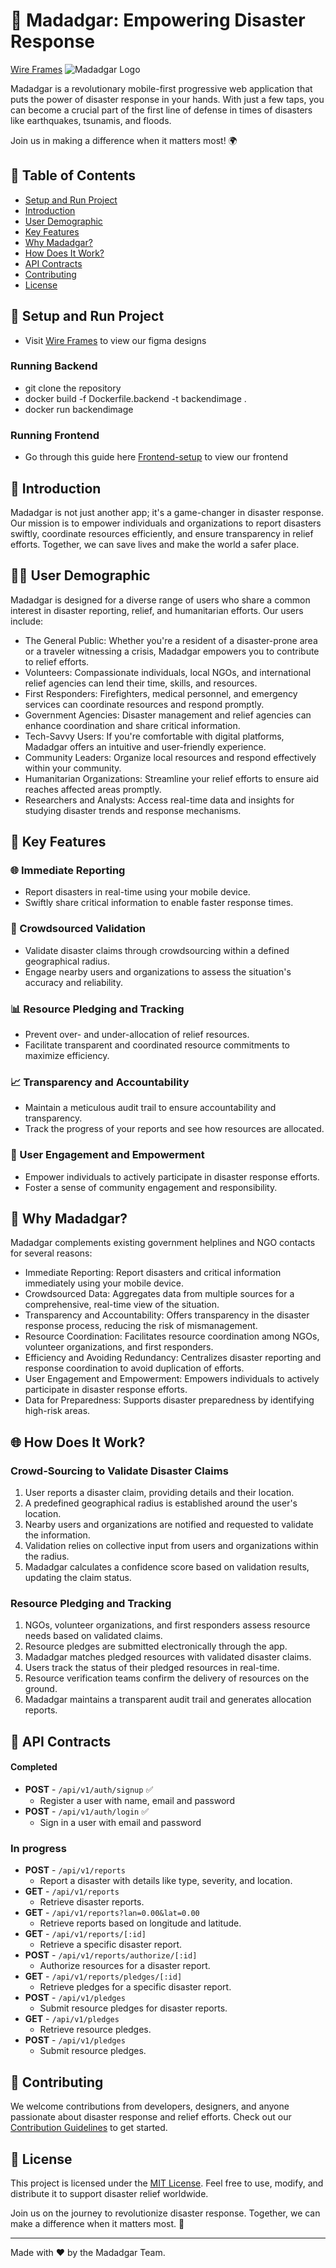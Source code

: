 # 🚀 Madadgar: Empowering Disaster Response


[Wire Frames](https://www.figma.com/file/vEia4g9lEtuCwus9bboVys/MADADGAR-WIREFRAMES?type=design&node-id=151%3A0&mode=design&t=GYxbACcWXHna4CgQ-1)
![Madadgar Logo](insert_logo_url_here)

Madadgar is a revolutionary mobile-first progressive web application that puts the power of disaster response in your hands. With just a few taps, you can become a crucial part of the first line of defense in times of disasters like earthquakes, tsunamis, and floods. 

Join us in making a difference when it matters most! 🌍

## 📖 Table of Contents
- [Setup and Run Project](#setup-and-run-project)
- [Introduction](#introduction)
- [User Demographic](#user-demographic)
- [Key Features](#key-features)
- [Why Madadgar?](#why-madadgar)
- [How Does It Work?](#how-does-it-work)
- [API Contracts](#api-contracts)
- [Contributing](#contributing)
- [License](#license)

## 🌟 Setup and Run Project

- Visit [Wire Frames](https://www.figma.com/file/vEia4g9lEtuCwus9bboVys/MADADGAR-WIREFRAMES?type=design&node-id=151%3A0&mode=design&t=GYxbACcWXHna4CgQ-1) to view our figma designs
  
### Running Backend
- git clone the repository
- docker build -f Dockerfile.backend -t backendimage . 
- docker run backendimage

### Running Frontend
- Go through this guide here [Frontend-setup](https://github.com/HackStackPakistan/hspk-23-madadgar/blob/main/frontend/README.md) to view our frontend

## 🌟 Introduction

Madadgar is not just another app; it's a game-changer in disaster response. Our mission is to empower individuals and organizations to report disasters swiftly, coordinate resources efficiently, and ensure transparency in relief efforts. Together, we can save lives and make the world a safer place.

## 🙋‍♂️ User Demographic

Madadgar is designed for a diverse range of users who share a common interest in disaster reporting, relief, and humanitarian efforts. Our users include:

- The General Public: Whether you're a resident of a disaster-prone area or a traveler witnessing a crisis, Madadgar empowers you to contribute to relief efforts.
- Volunteers: Compassionate individuals, local NGOs, and international relief agencies can lend their time, skills, and resources.
- First Responders: Firefighters, medical personnel, and emergency services can coordinate resources and respond promptly.
- Government Agencies: Disaster management and relief agencies can enhance coordination and share critical information.
- Tech-Savvy Users: If you're comfortable with digital platforms, Madadgar offers an intuitive and user-friendly experience.
- Community Leaders: Organize local resources and respond effectively within your community.
- Humanitarian Organizations: Streamline your relief efforts to ensure aid reaches affected areas promptly.
- Researchers and Analysts: Access real-time data and insights for studying disaster trends and response mechanisms.

## 🔑 Key Features

### 🌐 Immediate Reporting
- Report disasters in real-time using your mobile device.
- Swiftly share critical information to enable faster response times.

### 🤝 Crowdsourced Validation
- Validate disaster claims through crowdsourcing within a defined geographical radius.
- Engage nearby users and organizations to assess the situation's accuracy and reliability.

### 📊 Resource Pledging and Tracking
- Prevent over- and under-allocation of relief resources.
- Facilitate transparent and coordinated resource commitments to maximize efficiency.

### 📈 Transparency and Accountability
- Maintain a meticulous audit trail to ensure accountability and transparency.
- Track the progress of your reports and see how resources are allocated.
### 🌟 User Engagement and Empowerment
- Empower individuals to actively participate in disaster response efforts.
- Foster a sense of community engagement and responsibility.

## 🤔 Why Madadgar?

Madadgar complements existing government helplines and NGO contacts for several reasons:

- Immediate Reporting: Report disasters and critical information immediately using your mobile device.
- Crowdsourced Data: Aggregates data from multiple sources for a comprehensive, real-time view of the situation.
- Transparency and Accountability: Offers transparency in the disaster response process, reducing the risk of mismanagement.
- Resource Coordination: Facilitates resource coordination among NGOs, volunteer organizations, and first responders.
- Efficiency and Avoiding Redundancy: Centralizes disaster reporting and response coordination to avoid duplication of efforts.
- User Engagement and Empowerment: Empowers individuals to actively participate in disaster response efforts.
- Data for Preparedness: Supports disaster preparedness by identifying high-risk areas.

## 🌐 How Does It Work?

### Crowd-Sourcing to Validate Disaster Claims
1. User reports a disaster claim, providing details and their location.
2. A predefined geographical radius is established around the user's location.
3. Nearby users and organizations are notified and requested to validate the information.
4. Validation relies on collective input from users and organizations within the radius.
5. Madadgar calculates a confidence score based on validation results, updating the claim status.

### Resource Pledging and Tracking
1. NGOs, volunteer organizations, and first responders assess resource needs based on validated claims.
2. Resource pledges are submitted electronically through the app.
3. Madadgar matches pledged resources with validated disaster claims.
4. Users track the status of their pledged resources in real-time.
5. Resource verification teams confirm the delivery of resources on the ground.
6. Madadgar maintains a transparent audit trail and generates allocation reports.

## 📡 API Contracts

#### Completed 
- **POST** - `/api/v1/auth/signup` ✅
  - Register a user with name, email and password
- **POST** - `/api/v1/auth/login` ✅
  - Sign in a user with email and password

### In progress
- **POST** - `/api/v1/reports`
  - Report a disaster with details like type, severity, and location.
- **GET** - `/api/v1/reports`
  - Retrieve disaster reports.
- **GET** - `/api/v1/reports?lan=0.00&lat=0.00`
  - Retrieve reports based on longitude and latitude.
- **GET** - `/api/v1/reports/[:id]`
  - Retrieve a specific disaster report.
- **POST** - `/api/v1/reports/authorize/[:id]`
  - Authorize resources for a disaster report.
- **GET** - `/api/v1/reports/pledges/[:id]`
  - Retrieve pledges for a specific disaster report.
- **POST** - `/api/v1/pledges`
  - Submit resource pledges for disaster reports.
- **GET** - `/api/v1/pledges`
  - Retrieve resource pledges.
- **POST** - `/api/v1/pledges`
  - Submit resource pledges.

## 🤝 Contributing

We welcome contributions from developers, designers, and anyone passionate about disaster response and relief efforts. Check out our [Contribution Guidelines](CONTRIBUTING.md) to get started.

## 📄 License

This project is licensed under the [MIT License](LICENSE). Feel free to use, modify, and distribute it to support disaster relief worldwide.

Join us on the journey to revolutionize disaster response. Together, we can make a difference when it matters most. 🌟

---

Made with ❤️ by the Madadgar Team.
